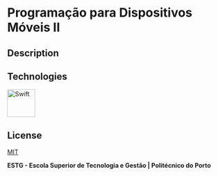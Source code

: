 # Programação para Dispositivos Móveis II

## Description

## Technologies

[<img src="https://cdn.jsdelivr.net/gh/devicons/devicon/icons/swift/swift-original.svg" alt="Swift" width="64" height="64" />](https://developer.apple.com/swift/)

## License

[MIT](https://github.com/WallQ/PDMII/blob/master/LICENSE)

**ESTG - Escola Superior de Tecnologia e Gestão | Politécnico do Porto**
